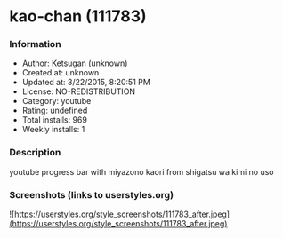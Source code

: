 # kao-chan (111783)

### Information
- Author: Ketsugan (unknown)
- Created at: unknown
- Updated at: 3/22/2015, 8:20:51 PM
- License: NO-REDISTRIBUTION
- Category: youtube
- Rating: undefined
- Total installs: 969
- Weekly installs: 1


### Description
youtube progress bar with miyazono kaori from shigatsu wa kimi no uso


### Screenshots (links to userstyles.org)
![https://userstyles.org/style_screenshots/111783_after.jpeg](https://userstyles.org/style_screenshots/111783_after.jpeg)



